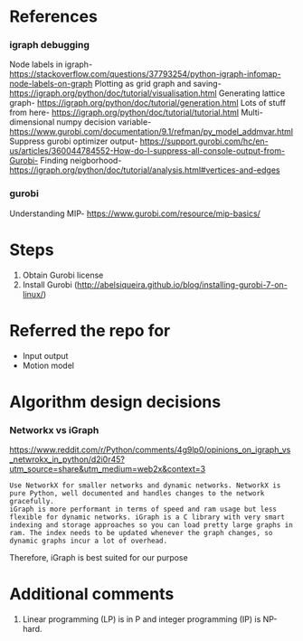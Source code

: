 # References
### igraph debugging
Node labels in igraph-
https://stackoverflow.com/questions/37793254/python-igraph-infomap-node-labels-on-graph
Plotting as grid graph and saving-
https://igraph.org/python/doc/tutorial/visualisation.html
Generating lattice graph-
https://igraph.org/python/doc/tutorial/generation.html
Lots of stuff from here-
https://igraph.org/python/doc/tutorial/tutorial.html
Multi-dimensional numpy decision variable-
https://www.gurobi.com/documentation/9.1/refman/py_model_addmvar.html
Suppress gurobi optimizer output-
https://support.gurobi.com/hc/en-us/articles/360044784552-How-do-I-suppress-all-console-output-from-Gurobi-
Finding neigborhood-
https://igraph.org/python/doc/tutorial/analysis.html#vertices-and-edges

### gurobi
Understanding MIP-
https://www.gurobi.com/resource/mip-basics/


# Steps
1. Obtain Gurobi license
2. Install Gurobi (http://abelsiqueira.github.io/blog/installing-gurobi-7-on-linux/)

# Referred the repo for
- Input output
- Motion model


# Algorithm design decisions

### Networkx vs iGraph
https://www.reddit.com/r/Python/comments/4g9lp0/opinions_on_igraph_vs_netwrokx_in_python/d2i0r45?utm_source=share&utm_medium=web2x&context=3

    Use NetworkX for smaller networks and dynamic networks. NetworkX is pure Python, well documented and handles changes to the network gracefully.  
    iGraph is more performant in terms of speed and ram usage but less flexible for dynamic networks. iGraph is a C library with very smart indexing and storage approaches so you can load pretty large graphs in ram. The index needs to be updated whenever the graph changes, so dynamic graphs incur a lot of overhead.

Therefore, iGraph is best suited for our purpose


# Additional comments
1. Linear programming (LP) is in P and integer programming (IP) is NP-hard.